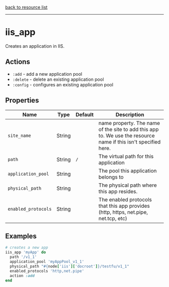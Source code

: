 [back to resource list](https://github.com/sous-chefs/iis#resources)

---

# iis_app

Creates an application in IIS.

## Actions

- `:add` - add a new application pool
- `:delete` - delete an existing application pool
- `:config` - configures an existing application pool

## Properties

| Name                | Type     |  Default | Description                                                               |
| ------------------- | -------- | -------- | ------------------------------------------------------------------------- |
| `site_name`         |  String  |          | name property. The name of the site to add this app to. We use the resource name if this isn't specified here. |
| `path`              |  String  | `/`      | The virtual path for this application |
| `application_pool`  |  String  |          | The pool this application belongs to |
| `physical_path`     |  String  |          | The physical path where this app resides. |
| `enabled_protocols` |  String  |          | The enabled protocols that this app provides (http, https, net.pipe, net.tcp, etc) |

## Examples

```ruby
# creates a new app
iis_app 'myApp' do
  path '/v1_1'
  application_pool 'myAppPool_v1_1'
  physical_path "#{node['iis']['docroot']}/testfu/v1_1"
  enabled_protocols 'http,net.pipe'
  action :add
end
```
